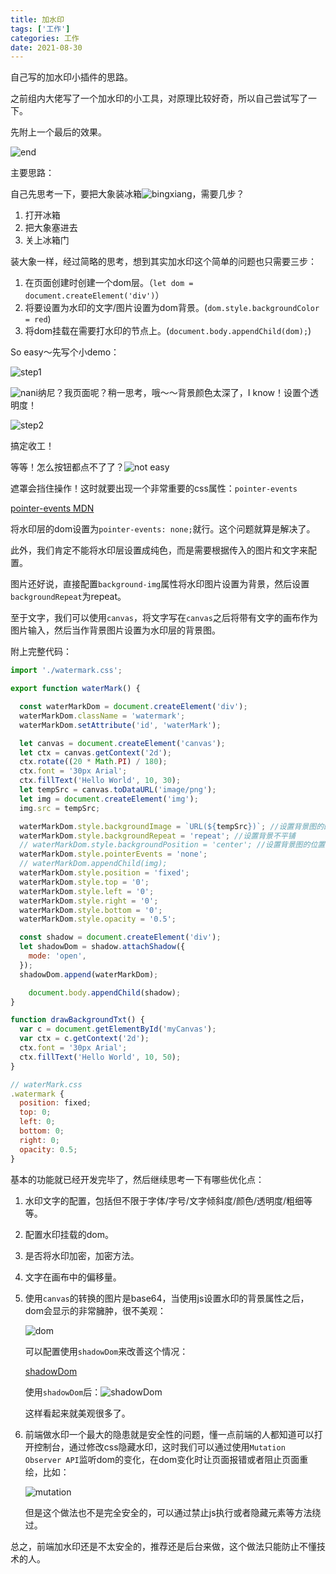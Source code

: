 ```yaml
---
title: 加水印
tags: ['工作']
categories: 工作
date: 2021-08-30
---
```


自己写的加水印小插件的思路。

<!--more-->

之前组内大佬写了一个加水印的小工具，对原理比较好奇，所以自己尝试写了一下。

先附上一个最后的效果。

![end](https://gitee.com/dqtwdd/img/raw/master/20210903154808.png)

主要思路：

自己先思考一下，要把大象装冰箱![bingxiang](http://ww4.sinaimg.cn/large/ceeb653ejw1fbif3twmh2g203c03c74e.gif)，需要几步？

1. 打开冰箱
2. 把大象塞进去
3. 关上冰箱门



装大象一样，经过简略的思考，想到其实加水印这个简单的问题也只需要三步：

1. 在页面创建时创建一个dom层。（`let dom = document.createElement('div')`）
2. 将要设置为水印的文字/图片设置为dom背景。(`dom.style.backgroundColor = red`)
3. 将dom挂载在需要打水印的节点上。(`document.body.appendChild(dom);`)

So easy～先写个小demo：

![step1](https://gitee.com/dqtwdd/img/raw/master/20210903160850.png)

![nani](http://ww1.sinaimg.cn/bmiddle/6af89bc8gw1f8q2elz9aqj205i045jr8.jpg)纳尼？我页面呢？稍一思考，哦～～背景颜色太深了，I know！设置个透明度！

![step2](https://gitee.com/dqtwdd/img/raw/master/20210903160207.png)

搞定收工！

等等！怎么按钮都点不了了？![not easy](http://ww4.sinaimg.cn/bmiddle/005XSXmNgw1farkd1wk3hj305i05iaac.jpg)

遮罩会挡住操作！这时就要出现一个非常重要的css属性：`pointer-events`

[pointer-events MDN](https://developer.mozilla.org/zh-CN/docs/Web/CSS/pointer-events)

将水印层的dom设置为`pointer-events: none;`就行。这个问题就算是解决了。

此外，我们肯定不能将水印层设置成纯色，而是需要根据传入的图片和文字来配置。

图片还好说，直接配置`background-img`属性将水印图片设置为背景，然后设置`backgroundRepeat`为repeat。

至于文字，我们可以使用`canvas`，将文字写在`canvas`之后将带有文字的画布作为图片输入，然后当作背景图片设置为水印层的背景图。

附上完整代码：

```javascript
import './watermark.css';

export function waterMark() {

  const waterMarkDom = document.createElement('div');
  waterMarkDom.className = 'watermark';
  waterMarkDom.setAttribute('id', 'waterMark');

  let canvas = document.createElement('canvas');
  let ctx = canvas.getContext('2d');
  ctx.rotate((20 * Math.PI) / 180);
  ctx.font = '30px Arial';
  ctx.fillText('Hello World', 10, 30);
  let tempSrc = canvas.toDataURL('image/png');
  let img = document.createElement('img');
  img.src = tempSrc;

  waterMarkDom.style.backgroundImage = `URL(${tempSrc})`; //设置背景图的的地址
  waterMarkDom.style.backgroundRepeat = 'repeat'; //设置背景不平铺
  // waterMarkDom.style.backgroundPosition = 'center'; //设置背景图的位置
  waterMarkDom.style.pointerEvents = 'none';
  // waterMarkDom.appendChild(img);
  waterMarkDom.style.position = 'fixed';
  waterMarkDom.style.top = '0';
  waterMarkDom.style.left = '0';
  waterMarkDom.style.right = '0';
  waterMarkDom.style.bottom = '0';
  waterMarkDom.style.opacity = '0.5';

  const shadow = document.createElement('div');
  let shadowDom = shadow.attachShadow({
    mode: 'open',
  });
  shadowDom.append(waterMarkDom);

	document.body.appendChild(shadow);
}

function drawBackgroundTxt() {
  var c = document.getElementById('myCanvas');
  var ctx = c.getContext('2d');
  ctx.font = '30px Arial';
  ctx.fillText('Hello World', 10, 50);
}

// waterMark.css
.watermark {
  position: fixed;
  top: 0;
  left: 0;
  bottom: 0;
  right: 0;
  opacity: 0.5;
}

```

基本的功能就已经开发完毕了，然后继续思考一下有哪些优化点：

1. 水印文字的配置，包括但不限于字体/字号/文字倾斜度/颜色/透明度/粗细等等。

2. 配置水印挂载的dom。

3. 是否将水印加密，加密方法。

4. 文字在画布中的偏移量。

5. 使用`canvas`的转换的图片是base64，当使用js设置水印的背景属性之后，dom会显示的非常臃肿，很不美观：

   ![dom](https://gitee.com/dqtwdd/img/raw/master/20210903170616.png)

   可以配置使用`shadowDom`来改善这个情况：

   [shadowDom](https://developer.mozilla.org/zh-CN/docs/Web/Web_Components/Using_shadow_DOM)

   使用`shadowDom`后：![shadowDom](https://gitee.com/dqtwdd/img/raw/master/20210903171332.png)

   这样看起来就美观很多了。

6. 前端做水印一个最大的隐患就是安全性的问题，懂一点前端的人都知道可以打开控制台，通过修改css隐藏水印，这时我们可以通过使用`Mutation Observer API`监听dom的变化，在dom变化时让页面报错或者阻止页面重绘，比如：

   ![mutation](https://gitee.com/dqtwdd/img/raw/master/mutation.gif)

   但是这个做法也不是完全安全的，可以通过禁止js执行或者隐藏元素等方法绕过。

总之，前端加水印还是不太安全的，推荐还是后台来做，这个做法只能防止不懂技术的人。
